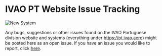 # IVAO PT Website Issue Tracking

![New System](https://pt.ivao.aero/images/SYSTEMheader.png "New System")

Any bugs, suggestions or other issues found on the IVAO Portuguese division website and systems (everything under https://pt.ivao.aero) might be posted here as an open issue.
If you have an issue you would like to report, click [here](https://github.com/IVAO-PT/IVAO-PT-Website-public/issues).
